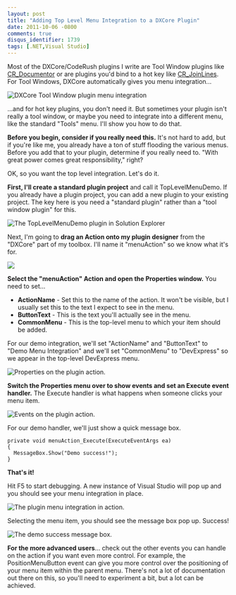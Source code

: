 ```yaml
---
layout: post
title: "Adding Top Level Menu Integration to a DXCore Plugin"
date: 2011-10-06 -0800
comments: true
disqus_identifier: 1739
tags: [.NET,Visual Studio]
---
```

Most of the DXCore/CodeRush plugins I write are Tool Window plugins like
[CR\_Documentor](http://cr-documentor.googlecode.com) or are plugins
you'd bind to a hot key like
[CR\_JoinLines](http://code.google.com/p/dxcorecommunityplugins/wiki/CR_JoinLines).
For Tool Windows, DXCore automatically gives you menu integration...

![DXCore Tool Window plugin menu
integration](https://hyqi8g.blu.livefilestore.com/y2pMuQKgapYDewdfVjYXXZ2hhsvf0DxrLxKAsWLDJxi-wA2M3K6689Wo3PIYwIPE2U2yzkseBudI7EgiWRRz_fd2eERaQP0vW2bssPjIKNxSco/20111006toolwindowmenu.png?psid=1)

...and for hot key plugins, you don't need it. But sometimes your plugin
isn't really a tool window, or maybe you need to integrate into a
different menu, like the standard "Tools" menu. I'll show you how to do
that.

**Before you begin, consider if you really need this.** It's not hard to
add, but if you're like me, you already have a ton of stuff flooding the
various menus. Before you add that to your plugin, determine if you
really need to. "With great power comes great responsibility," right?

OK, so you want the top level integration. Let's do it.

**First, I'll create a standard plugin project** and call it
TopLevelMenuDemo. If you already have a plugin project, you can add a
new plugin to your existing project. The key here is you need a
"standard plugin" rather than a "tool window plugin" for this.

![The TopLevelMenuDemo plugin in Solution
Explorer](https://hyqi8g.bl3301.livefilestore.com/y2pWEC0gyaTx-9Ig8nEz75R2xKdnrM9QQl8qrrb_noVm12P6HixX9vapBFALRZUWKuJrSRd4szdqRGfxErUGZ-wUt94i1DJcUrAHM9iJO7ZJhk/20111006toplevelmemosol.png?psid=1)

Next, I'm going to **drag an Action onto my plugin designer** from the
"DXCore" part of my toolbox. I'll name it "menuAction" so we know what
it's for.

![](https://hyqi8g.bl3301.livefilestore.com/y2phYiIlPiSYhbDeuOUB9kBeX8D2YJEcsRWnIpgA1eX9laD0XYHJVDnNRrphdKj3lJYu0yA3YLeG68G5n9442KYRwAsm-A_S-qOWDGfU1a0Pq8/20111006menuaction.png?psid=1)

**Select the "menuAction" Action and open the Properties window.** You
need to set...

-   **ActionName** - Set this to the name of the action. It won't be
    visible, but I usually set this to the text I expect to see in the
    menu.
-   **ButtonText** - This is the text you'll actually see in the menu.
-   **CommonMenu** - This is the top-level menu to which your item
    should be added.

For our demo integration, we'll set "ActionName" and "ButtonText" to
"Demo Menu Integration" and we'll set "CommonMenu" to "DevExpress" so we
appear in the top-level DevExpress menu.

![Properties on the plugin
action.](https://hyqi8g.bl3302.livefilestore.com/y2pNMm3BL1buqWa9N4lTYeeNhqKq12wLudVfEnJh2k57Lc5aBOuIoJHeSpuJ1zN89AHfFVR3X636JaHHDf1Ff_5lTvCRVGhxeMCmn9HRejnWCg/20111006properties.png?psid=1)

**Switch the Properties menu over to show events and set an Execute
event handler.** The Execute handler is what happens when someone clicks
your menu item.

![Events on the plugin
action.](https://hyqi8g.blu.livefilestore.com/y2p2-3FJCBvrCPfrlxlnDQv5scldV1v-q60NPqpFqa6tZUfjwZgeaYKBtwUWI8CnMRiT5BPyTzzpDD5ag3L4vRPngdnl15ekORiJDLiZBFta3s/20111006events.png?psid=1)

For our demo handler, we'll just show a quick message box.

    private void menuAction_Execute(ExecuteEventArgs ea)
    {
      MessageBox.Show("Demo success!");
    }

**That's it!**

Hit F5 to start debugging. A new instance of Visual Studio will pop up
and you should see your menu integration in place.

![The plugin menu integration in
action.](https://hyqi8g.bl3302.livefilestore.com/y2pppHsP2O3gfcFcEeN-QZVrq9n5aWSoLu9CHfs2MHcJtMdOqycl0kWfyQxVW09nsWTt8ALfuNngvDyncuj774LSlwrU9Up-NwxMphNz5WXBvA/20111006menudisplay.png?psid=1)

Selecting the menu item, you should see the message box pop up. Success!

![The demo success message
box.](https://hyqi8g.blu.livefilestore.com/y2pdRIku4zaywE97WOHN5spfexROE0TrSk42EgbZAc7MnkzJGbyuu1pNRWnPXhMg3EGQ70zISG7ALFiWMtGXPQS8YeEUMEXkSsOj5AcFISEwN8/20111006demosuccess.png?psid=1)

**For the more advanced users**... check out the other events you can
handle on the action if you want even more control. For example, the
PositionMenuButton event can give you more control over the positioning
of your menu item within the parent menu. There's not a lot of
documentation out there on this, so you'll need to experiment a bit, but
a lot can be achieved.

